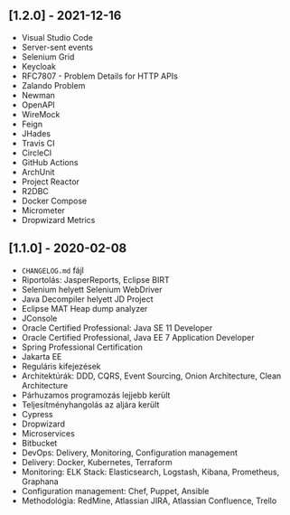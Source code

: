 ## [1.2.0] - 2021-12-16

* Visual Studio Code
* Server-sent events
* Selenium Grid
* Keycloak
* RFC7807 - Problem Details for HTTP APIs
* Zalando Problem
* Newman
* OpenAPI
* WireMock
* Feign
* JHades
* Travis CI
* CircleCI
* GitHub Actions
* ArchUnit
* Project Reactor
* R2DBC
* Docker Compose
* Micrometer
* Dropwizard Metrics

## [1.1.0] - 2020-02-08

- `CHANGELOG.md` fájl
- Riportolás: JasperReports, Eclipse BIRT
- Selenium helyett Selenium WebDriver
- Java Decompiler helyett JD Project
- Eclipse MAT Heap dump analyzer
- JConsole
- Oracle Certified Professional: Java SE 11 Developer
- Oracle Certified Professional, Java EE 7 Application Developer
- Spring Professional Certification
- Jakarta EE
- Reguláris kifejezések
- Architektúrák: DDD, CQRS, Event Sourcing, Onion Architecture, Clean Architecture
- Párhuzamos programozás lejjebb került
- Teljesítményhangolás az aljára került
- Cypress
- Dropwizard
- Microservices
- Bitbucket
- DevOps: Delivery, Monitoring, Configuration management
- Delivery: Docker, Kubernetes, Terraform
- Monitoring: ELK Stack: Elasticsearch, Logstash, Kibana, Prometheus, Graphana
- Configuration management: Chef, Puppet, Ansible
- Methodológia: RedMine, Atlassian JIRA, Atlassian Confluence, Trello